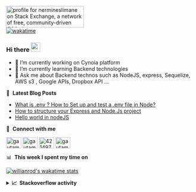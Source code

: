 
<a href="https://stackexchange.com/users/19670331"><img src="https://stackexchange.com/users/flair/19670331.png" width="208" height="58" alt="profile for nermineslimane on Stack Exchange, a network of free, community-driven Q&amp;A sites" title="profile for nermineslimane on Stack Exchange, a network of free, community-driven Q&amp;A sites"></a>
<br/>
[![wakatime](https://wakatime.com/badge/user/6d8178e5-672f-4748-822a-19d296c7c179.svg)](https://wakatime.com/@6d8178e5-672f-4748-822a-19d296c7c179)


### Hi there <a href="https://www.gautamkrishnar.com/"><img src="https://media.giphy.com/media/hvRJCLFzcasrR4ia7z/giphy.gif" width="25px"></a>
- 🔭 I’m currently working on Cynoia platform
- 🌱 I’m currently learning Backend technologies
- 💬 Ask me about Backend technos such as NodeJS,  express, Sequelize, AWS s3 , Google APIs, Dropbox API ...

📕 &nbsp;**Latest Blog Posts**
<!-- BLOG-POST-LIST:START -->
- [What is .env ? How to Set up and test a .env file in Node?](https://dev.to/nermineslimane/what-is-env-how-to-set-up-and-test-a-env-file-in-node-18bl)
- [How to structure your Express and Node.Js project](https://dev.to/nermineslimane/how-to-structure-your-express-and-nodejs-project-3bl)
- [Hello world in nodeJS](https://dev.to/nermineslimane/hello-world-in-nodejs-35lm)
<!-- BLOG-POST-LIST:END -->

🔗 &nbsp;**Connect with me**
<p align="left">
<a href="https://dev.to/nermineslimane" target="blank"><img align="center" src="https://cdn.jsdelivr.net/npm/simple-icons@3.0.1/icons/dev-dot-to.svg" alt="gautamkrishnar" height="30" width="40" /></a>
<a href="https://www.linkedin.com/in/nermine-slimane-810114159/r" target="blank"><img align="center" src="https://raw.githubusercontent.com/rahuldkjain/github-profile-readme-generator/master/src/images/icons/Social/linked-in-alt.svg" alt="gautamkrishnar" height="30" width="40" /></a>
<a href="https://stackoverflow.com/users/14399705/nermineslimane" target="blank"><img align="center" src="https://raw.githubusercontent.com/rahuldkjain/github-profile-readme-generator/master/src/images/icons/Social/stack-overflow.svg" alt="4214976" height="30" width="40" /></a>
<a href="https://www.instagram.com/nermine.slimane/" target="blank"><img align="center" src="https://raw.githubusercontent.com/rahuldkjain/github-profile-readme-generator/master/src/images/icons/Social/instagram.svg" alt="gautamkrishnar" height="30" width="40" /></a>

📊 &nbsp;**This week I spent my time on**

  
[![willianrod's wakatime stats](https://github-readme-stats.vercel.app/api/wakatime?username=nermineslimane&layout=compact)](https://github.com/anuraghazra/github-readme-stats)

<details>
  <summary><b>📈&nbsp;&nbsp;Stackoverflow&nbsp;activity</b></summary>
  <br/>
<!-- STACKOVERFLOW:START -->
- [Answer by nermineslimane for JSON file getting passed as JavaScript object in Express Node.js?](https://stackoverflow.com/questions/70693791/json-file-getting-passed-as-javascript-object-in-express-node-js/70694005#70694005)
- [Answer by nermineslimane for Nodejs - Fetch file from url and send content to client](https://stackoverflow.com/questions/70677334/nodejs-fetch-file-from-url-and-send-content-to-client/70679804#70679804)
- [Answer by nermineslimane for login authorization problem, does not pass the token](https://stackoverflow.com/questions/70669107/login-authorization-problem-does-not-pass-the-token/70669826#70669826)
- [Answer by nermineslimane for NodeJs Cannot Find Module. Path and name are correct](https://stackoverflow.com/questions/70654088/nodejs-cannot-find-module-path-and-name-are-correct/70654178#70654178)
- [Answer by nermineslimane for How can i delete a file from my nodejs server](https://stackoverflow.com/questions/70654059/how-can-i-delete-a-file-from-my-nodejs-server/70654069#70654069)
<!-- STACKOVERFLOW:END -->
  </details>
